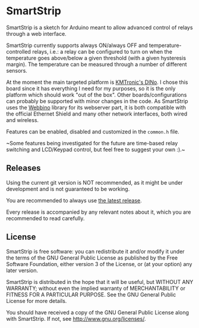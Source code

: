 # SmartStrip
SmartStrip is a sketch for Arduino meant to allow advanced control of relays through a web interface.

SmartStrip currently supports always ON/always OFF and temperature-controlled relays, i.e.: a relay can be configured to turn on when the temperature goes
above/below a given threshold (with a given hysteresis margin). The temperature can be measured through a number of different sensors.

At the moment the main targeted platform is [KMTronic's DINo](http://sigma-shop.com/product/72/web-internet-ethernet-controlled-relay-board-arduino-compatible-rs485-usb.html). I chose this board since it has everything I need for my purposes, so it is the only platform which should work "out of the box". Other boards/configurations
can probably be supported with minor changes in the code. As SmartStrip uses the [Webbino](https://github.com/SukkoPera/Webbino) library for its webserver part, it is both compatible with the official Ethernet Shield and many other network interfaces, both wired and wireless.

Features can be enabled, disabled and customized in the `common.h` file.

~Some features being investigated for the future are time-based relay switching and LCD/Keypad control, but feel free to suggest your own :).~

## Releases
Using the current git version is NOT recommended, as it might be under development and is not guaranteed to be working.

You are recommended to always use [the latest release](https://github.com/SukkoPera/SmartStrip/releases).

Every release is accompanied by any relevant notes about it, which you are recommended to read carefully.

## License
SmartStrip is free software: you can redistribute it and/or modify it under the terms of the GNU General Public License as published by
the Free Software Foundation, either version 3 of the License, or (at your option) any later version.

SmartStrip is distributed in the hope that it will be useful, but WITHOUT ANY WARRANTY; without even the implied warranty of MERCHANTABILITY or FITNESS FOR A PARTICULAR PURPOSE.  See the GNU General Public License for more details.

You should have received a copy of the GNU General Public License along with SmartStrip.  If not, see <http://www.gnu.org/licenses/>.
